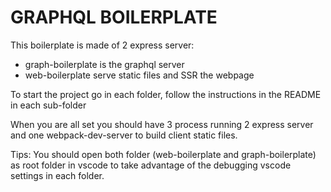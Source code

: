 # GRAPHQL BOILERPLATE

This boilerplate is made of 2 express server:
  - graph-boilerplate is the graphql server
  - web-boilerplate serve static files and SSR the webpage

To start the project go in each folder, follow the instructions in the README in each sub-folder

When you are all set you should have 3 process running
2 express server and one webpack-dev-server to build client static files.

Tips: You should open both folder (web-boilerplate and graph-boilerplate) as root folder in vscode to take advantage of the debugging vscode settings in each folder.

